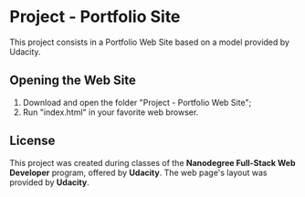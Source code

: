 # Project - Portfolio Site

This project consists in a Portfolio Web Site based on a model provided by Udacity.

## Opening the Web Site

1. Download and open the folder "Project - Portfolio Web Site";
2. Run "index.html" in your favorite web browser.

## License

This project was created during classes of the **Nanodegree Full-Stack Web Developer** program, offered by **Udacity**. The web page's layout was provided by **Udacity**.
